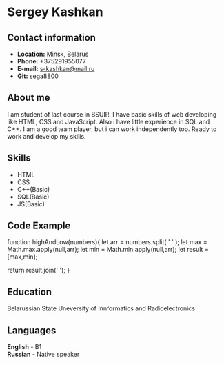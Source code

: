 # Sergey Kashkan  
## Contact information  
* **Location:** Minsk, Belarus  
* **Phone:** +375291955077  
* **E-mail:** s-kashkan@mail.ru  
* **Git:** [sega8800](https://github.com/sega8800)
## About me
I am student of last course in BSUIR. I have basic skills of web developing like HTML, CSS and JavaScript. Also i have little experience in SQL and C++. I am a good team player, but i can work independently too. Ready to work and develop my skills.
## Skills  
* HTML
* CSS
* C++(Basic)
* SQL(Basic)
* JS(Basic)
## Code Example
function highAndLow(numbers){
  let arr = numbers.split( ' ' );
  let max = Math.max.apply(null,arr);
  let min = Math.min.apply(null,arr); 
  let result = [max,min];
  
  
  
  return result.join(' ');
}
## Education  
Belarussian State Uneversity of Innformatics and Radioelectronics
## Languages 
**English** - B1  
**Russian** - Native speaker